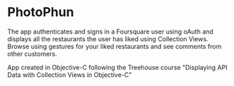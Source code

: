 # PhotoPhun

The app authenticates and signs in a Foursquare user using oAuth and displays all the restaurants the user has liked using Collection Views. Browse using gestures for your liked restaurants and see comments from other customers.

App created in Objective-C following the Treehouse course "Displaying API Data with Collection Views in Objective-C"
